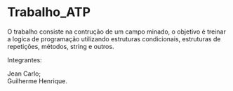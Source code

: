 # Trabalho_ATP

O trabalho consiste na contrução de um campo minado, o objetivo é treinar a logica de programação utilizando estruturas condicionais, estruturas de repetições, métodos, string e outros.   

Integrantes:

Jean Carlo; <br>
Guilherme Henrique.


